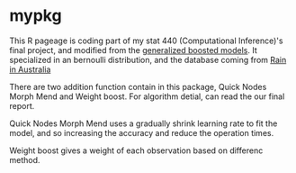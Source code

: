 # mypkg

This R pageage is coding part of my stat 440 (Computational Inference)'s final project, and modified from the [generalized boosted models](https://github.com/gbm-developers/gbm). It specialized in an bernoulli distribution, and the database coming from [Rain in Australia]( https://www.kaggle.com/jsphyg/weather-dataset-rattle-package)

There are two addition function contain in this package, Quick Nodes Morph Mend and Weight boost. For algorithm detial, can read the our final report. 

Quick Nodes Morph Mend uses a gradually shrink learning rate to fit the model, and so increasing the accuracy and reduce the operation times. 

Weight boost gives a weight of each observation based on differenc method. 


